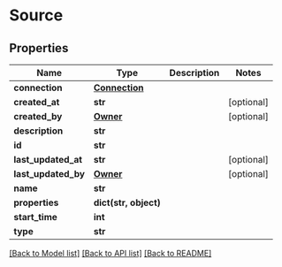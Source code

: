 # Source

## Properties
Name | Type | Description | Notes
------------ | ------------- | ------------- | -------------
**connection** | [**Connection**](Connection.md) |  | 
**created_at** | **str** |  | [optional] 
**created_by** | [**Owner**](Owner.md) |  | [optional] 
**description** | **str** |  | 
**id** | **str** |  | 
**last_updated_at** | **str** |  | [optional] 
**last_updated_by** | [**Owner**](Owner.md) |  | [optional] 
**name** | **str** |  | 
**properties** | **dict(str, object)** |  | 
**start_time** | **int** |  | 
**type** | **str** |  | 

[[Back to Model list]](../README.md#documentation-for-models) [[Back to API list]](../README.md#documentation-for-api-endpoints) [[Back to README]](../README.md)

